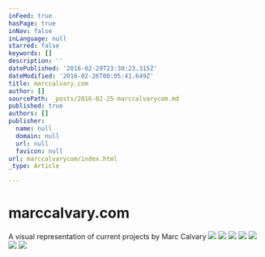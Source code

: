 ```yaml
---
inFeed: true
hasPage: true
inNav: false
inLanguage: null
starred: false
keywords: []
description: ''
datePublished: '2016-02-29T23:30:23.315Z'
dateModified: '2016-02-26T00:05:41.649Z'
title: marccalvary.com
author: []
sourcePath: _posts/2016-02-25-marccalvarycom.md
published: true
authors: []
publisher:
  name: null
  domain: null
  url: null
  favicon: null
url: marccalvarycom/index.html
_type: Article

---
```

# marccalvary.com

A visual representation of current projects by Marc Calvary
![](https://the-grid-user-content.s3-us-west-2.amazonaws.com/53f9e2c1-b0af-4ebe-8fe7-0add9c51ddb2.jpg)
![](https://the-grid-user-content.s3-us-west-2.amazonaws.com/d57b17ca-7ffe-43fc-bfe7-933bdae17435.jpg)
![](https://the-grid-user-content.s3-us-west-2.amazonaws.com/b0b14cb2-0c67-4d89-93be-165173b08dcd.jpg)
![](https://the-grid-user-content.s3-us-west-2.amazonaws.com/3a3c0649-69b4-4bab-b068-d8e267c6273b.jpg)
![](https://the-grid-user-content.s3-us-west-2.amazonaws.com/94ee27bf-8839-48e9-9987-00e1105cce5f.jpg)
![](https://the-grid-user-content.s3-us-west-2.amazonaws.com/b7f52614-5e33-4076-9427-842fc0a592f1.jpg)
![](https://the-grid-user-content.s3-us-west-2.amazonaws.com/3bcdcd60-a276-4f04-adcb-a59f04b2526d.jpg)